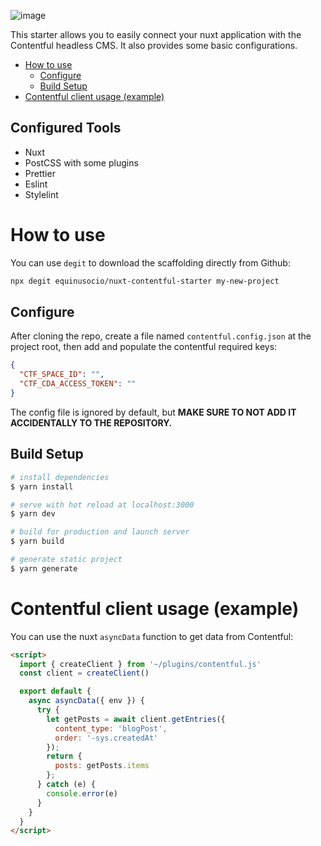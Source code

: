 
![image](https://i.ibb.co/tbdhd9J/n-c.png)

This starter allows you to easily connect your nuxt application with the Contentful headless CMS. It also provides some basic configurations.

- [How to use](#how-to-use)
  - [Configure](#configure)
  - [Build Setup](#build-setup)
- [Contentful client usage (example)](#contentful-client-usage-example)

## Configured Tools
- Nuxt
- PostCSS with some plugins
- Prettier
- Eslint
- Stylelint

# How to use

You can use `degit` to download the scaffolding directly from Github:

```sh
npx degit equinusocio/nuxt-contentful-starter my-new-project
```

## Configure

After cloning the repo, create a file named `contentful.config.json` at the project root, then add and populate the contentful required keys:

```json
{
  "CTF_SPACE_ID": "",
  "CTF_CDA_ACCESS_TOKEN": ""
}
```

The config file is ignored by default, but **MAKE SURE TO NOT ADD IT ACCIDENTALLY TO THE REPOSITORY.**

## Build Setup

``` bash
# install dependencies
$ yarn install

# serve with hot reload at localhost:3000
$ yarn dev

# build for production and launch server
$ yarn build

# generate static project
$ yarn generate
```

# Contentful client usage (example)

You can use the nuxt `asyncData` function to get data from Contentful:

```html
<script>
  import { createClient } from '~/plugins/contentful.js'
  const client = createClient()

  export default {
    async asyncData({ env }) {
      try {
        let getPosts = await client.getEntries({
          content_type: 'blogPost',
          order: '-sys.createdAt'
        });
        return {
          posts: getPosts.items
        };
      } catch (e) {
        console.error(e)
      }
    }
  }
</script>
```
